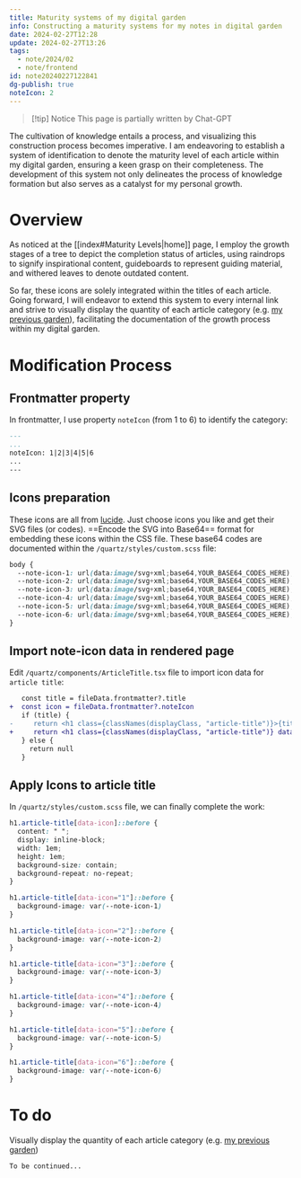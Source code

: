 ```yaml
---
title: Maturity systems of my digital garden
info: Constructing a maturity systems for my notes in digital garden
date: 2024-02-27T12:28
update: 2024-02-27T13:26
tags:
  - note/2024/02
  - note/frontend
id: note20240227122841
dg-publish: true
noteIcon: 2
---
```

>[!tip] Notice
>This page is partially written by Chat-GPT

The cultivation of knowledge entails a process, and visualizing this construction process becomes imperative. I am endeavoring to establish a system of identification to denote the maturity level of each article within my digital garden, ensuring a keen grasp on their completeness. The development of this system not only delineates the process of knowledge formation but also serves as a catalyst for my personal growth.

# Overview
As noticed at the [[index#Maturity Levels|home]] page, I employ the growth stages of a tree to depict the completion status of articles, using raindrops to signify inspirational content, guideboards to represent guiding material, and withered leaves to denote outdated content.

So far, these icons are solely integrated within the titles of each article. Going forward, I will endeavor to extend this system to every internal link and strive to visually display the quantity of each article category (e.g. [my previous garden](https://dg.freezing.cool)), facilitating the documentation of the growth process within my digital garden.

# Modification Process

## Frontmatter property
In frontmatter, I use property `noteIcon` (from 1 to 6) to identify the category:

```markdown
---
...
noteIcon: 1|2|3|4|5|6
...
---
```
## Icons preparation
These icons are all from [lucide](https://lucide.dev). Just choose icons you like and get their SVG files (or codes). ==Encode the SVG into Base64== format for embedding these icons within the CSS file.
These base64 codes are documented within the `/quartz/styles/custom.scss` file:

```scss
body {
  --note-icon-1: url(data:image/svg+xml;base64,YOUR_BASE64_CODES_HERE);
  --note-icon-2: url(data:image/svg+xml;base64,YOUR_BASE64_CODES_HERE);
  --note-icon-3: url(data:image/svg+xml;base64,YOUR_BASE64_CODES_HERE);
  --note-icon-4: url(data:image/svg+xml;base64,YOUR_BASE64_CODES_HERE);
  --note-icon-5: url(data:image/svg+xml;base64,YOUR_BASE64_CODES_HERE);
  --note-icon-6: url(data:image/svg+xml;base64,YOUR_BASE64_CODES_HERE);
}
```

## Import note-icon data in rendered page
Edit `/quartz/components/ArticleTitle.tsx` file to import icon data for `article title`:

```diff
   const title = fileData.frontmatter?.title
+  const icon = fileData.frontmatter?.noteIcon
   if (title) {
-     return <h1 class={classNames(displayClass, "article-title")}>{title}</h1>
+     return <h1 class={classNames(displayClass, "article-title")} data-icon={icon}>{title}</h1>
   } else {
     return null
   }
```
## Apply Icons to article title
In `/quartz/styles/custom.scss` file, we can finally complete the work:
```scss
h1.article-title[data-icon]::before {
  content: " ";
  display: inline-block;
  width: 1em;
  height: 1em;
  background-size: contain;
  background-repeat: no-repeat;
}

h1.article-title[data-icon="1"]::before {
  background-image: var(--note-icon-1)
}

h1.article-title[data-icon="2"]::before {
  background-image: var(--note-icon-2)
}

h1.article-title[data-icon="3"]::before {
  background-image: var(--note-icon-3)
}

h1.article-title[data-icon="4"]::before {
  background-image: var(--note-icon-4)
}

h1.article-title[data-icon="5"]::before {
  background-image: var(--note-icon-5)
}

h1.article-title[data-icon="6"]::before {
  background-image: var(--note-icon-6)
}
```

# To do

Visually display the quantity of each article category (e.g. [my previous garden](https://dg.freezing.cool))

```poetry
To be continued...
```
